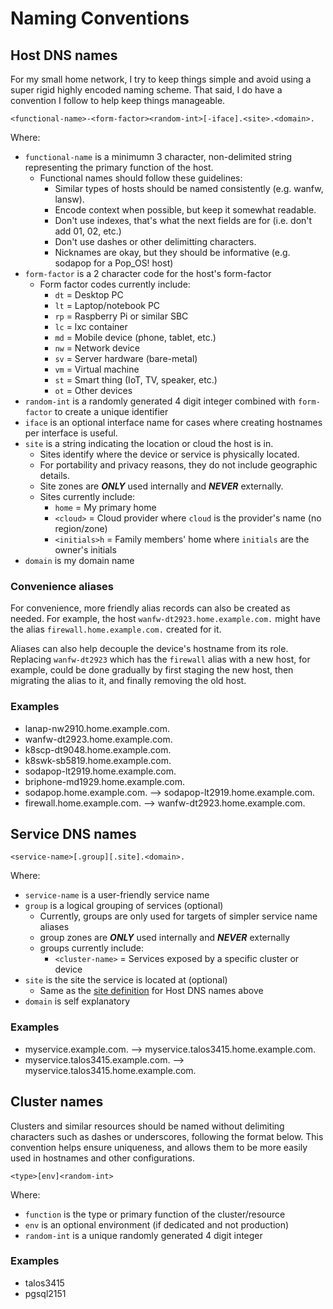 # Naming Conventions

## Host DNS names

For my small home network, I try to keep things simple and avoid using a super rigid highly encoded naming scheme. That said, I do have a convention I follow to help keep things manageable.

```
<functional-name>-<form-factor><random-int>[-iface].<site>.<domain>.
```

Where:

- `functional-name` is a minimumn 3 character, non-delimited string representing the primary function of the host.
    - Functional names should follow these guidelines:
        - Similar types of hosts should be named consistently (e.g. wanfw, lansw).
        - Encode context when possible, but keep it somewhat readable.
        - Don't use indexes, that's what the next fields are for (i.e. don't add 01, 02, etc.)
        - Don't use dashes or other delimitting characters.
        - Nicknames are okay, but they should be informative (e.g. sodapop for a Pop_OS! host)
- `form-factor` is a 2 character code for the host's form-factor
    - Form factor codes currently include:
        - `dt` = Desktop PC
        - `lt` = Laptop/notebook PC
        - `rp` = Raspberry Pi or similar SBC
        - `lc` = lxc container
        - `md` = Mobile device (phone, tablet, etc.)
        - `nw` = Network device
        - `sv` = Server hardware (bare-metal)
        - `vm` = Virtual machine
        - `st` = Smart thing (IoT, TV, speaker, etc.)
        - `ot` = Other devices
- `random-int` is a randomly generated 4 digit integer combined with `form-factor` to create a unique identifier
- `iface` is an optional interface name for cases where creating hostnames per interface is useful.
- <a id="site-definition"></a>`site` is a string indicating the location or cloud the host is in.
    - Sites identify where the device or service is physically located.
    - For portability and privacy reasons, they do not include geographic details.
    - Site zones are ***ONLY*** used internally and ***NEVER*** externally.
    - Sites currently include:
        - `home` = My primary home
        - `<cloud>` = Cloud provider where `cloud` is the provider's name (no region/zone)
        - `<initials>h` = Family members' home where `initials` are the owner's initials
- `domain` is my domain name

### Convenience aliases

For convenience, more friendly alias records can also be created as needed. For example, the host `wanfw-dt2923.home.example.com.` might have the alias `firewall.home.example.com.` created for it.

Aliases can also help decouple the device's hostname from its role. Replacing `wanfw-dt2923` which has the `firewall` alias with a new host, for example, could be done gradually by first staging the new host, then migrating the alias to it, and finally removing the old host.

### Examples

- lanap-nw2910.home.example.com.
- wanfw-dt2923.home.example.com.
- k8scp-dt9048.home.example.com.
- k8swk-sb5819.home.example.com.
- sodapop-lt2919.home.example.com.
- briphone-md1929.home.example.com.
- sodapop.home.example.com. --> sodapop-lt2919.home.example.com.
- firewall.home.example.com. --> wanfw-dt2923.home.example.com.

## Service DNS names

```
<service-name>[.group][.site].<domain>.
```

Where:

- `service-name` is a user-friendly service name
- `group` is a logical grouping of services (optional)
    - Currently, groups are only used for targets of simpler service name aliases
    - group zones are ***ONLY*** used internally and ***NEVER*** externally
    - groups currently include:
        - `<cluster-name>` = Services exposed by a specific cluster or device
- `site` is the site the service is located at (optional)
    - Same as the [site definition](#site-definition) for Host DNS names above
- `domain` is self explanatory

### Examples

- myservice.example.com. --> myservice.talos3415.home.example.com.
- myservice.talos3415.example.com. --> myservice.talos3415.home.example.com.

## Cluster names

Clusters and similar resources should be named without delimiting characters such as dashes or underscores, following the format below. This convention helps ensure uniqueness, and allows them to be more easily used in hostnames and other configurations.

```
<type>[env]<random-int>
```

Where:

- `function` is the type or primary function of the cluster/resource
- `env` is an optional environment (if dedicated and not production)
- `random-int` is a unique randomly generated 4 digit integer

### Examples

- talos3415
- pgsql2151
